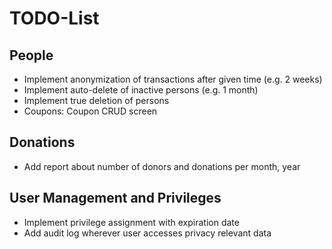 # TODO-List

## People

* Implement anonymization of transactions after given time (e.g. 2 weeks)
* Implement auto-delete of inactive persons (e.g. 1 month)
* Implement true deletion of persons
* Coupons: Coupon CRUD screen

## Donations

* Add report about number of donors and donations per month, year

## User Management and Privileges

* Implement privilege assignment with expiration date
* Add audit log wherever user accesses privacy relevant data
